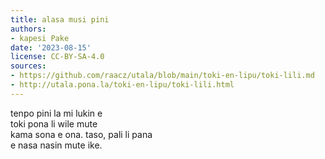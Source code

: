 ```yaml
---
title: alasa musi pini
authors:
- kapesi Pake
date: '2023-08-15'
license: CC-BY-SA-4.0
sources:
- https://github.com/raacz/utala/blob/main/toki-en-lipu/toki-lili.md
- http://utala.pona.la/toki-en-lipu/toki-lili.html
---
```


tenpo pini la mi lukin e  
toki pona li wile mute  
kama sona e ona. 
taso, pali li pana  
e nasa nasin mute ike.